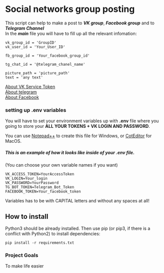 # Social networks group posting
This script can help to make a post to ***VK group***, ***Facebook group*** and to ***Telegram Channel***  
In the ***main*** file you will have to fill up all the relevant infomation:
```
vk_group_id = 'GroupID'
vk_user_id = 'Your_User_ID'  
  
fb_group_id = 'Your_facebook_group_id'  
  
tg_chat_id = '@telegram_chanel_name'  
  
picture_path = 'picture_path'
text = 'any text'
```

[About VK Service Token](https://vk.com/dev/access_token?f=3.%20Сервисный%20ключ%20доступа)  
[About telegram](https://smmplanner.com/blog/otlozhennyj-posting-v-telegram/)  
[About Facebook](https://developers.facebook.com/docs/graph-api/explorer/)

### setting up .env variables   
  You will  have to set your environment variables up with **.env** file where you going to store
  your **ALL YOUR TOKENS + VK LOGIN AND PASSWORD**.  
  

  You can use [Notepad++](https://notepad-plus-plus.org/downloads/) to create this file for Windows,
or [CotEditor](https://coteditor.com/) for MacOS.
  
##### This is an example of how it looks like inside of your .env file. 
(You can choose your own variable names if you want)  
```
VK_ACCESS_TOKEN=YourAccessToken
VK_LOGIN=Your_login
VK_PASSWORD=YourPassword
TG_BOT_TOKEN=Telegram_Bot_Token
FACEBOOK_TOKEN=Your_facebook_token
```
Variables has to be with CAPITAL letters and without any spaces at all!



## How to install  

Python3 should be already installed. Then use pip (or pip3, if there is a conflict with Python2) to install dependencies:
```
pip install -r requirements.txt
```
### Project Goals  
To make life easier

